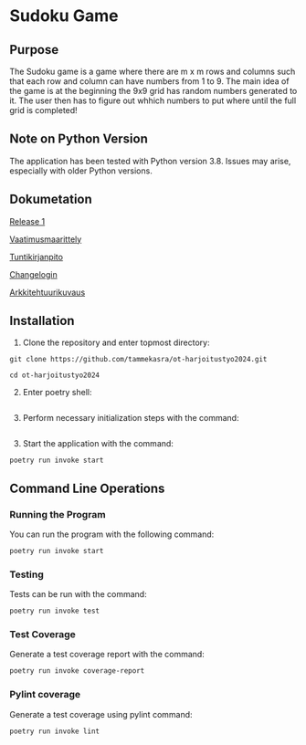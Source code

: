 # Sudoku Game

## Purpose
The Sudoku game is a game where there are m x m rows and columns such that each row and column can have numbers from 1 to 9. The main idea of the game is at the beginning the 9x9 grid has random numbers generated to it.
The user then has to figure out whhich numbers to put where until the full grid is completed!


## Note on Python Version

The application has been tested with Python version 3.8. Issues may arise, especially with older Python versions.


## Dokumetation
[Release 1](https://github.com/tammekasra/ot-harjoitustyo2024/releases/tag/viikko5)

[Vaatimusmaarittely](https://github.com/tammekasra/ot-harjoitustyo2024/blob/main/Dokumentaatio/vaatimusmaarittely.md)


[Tuntikirjanpito](https://github.com/tammekasra/ot-harjoitustyo2024/blob/main/Dokumentaatio/tuntikirjanpito.md)


[Changelogin](https://github.com/tammekasra/ot-harjoitustyo2024/blob/main/Dokumentaatio/changelog.md)

[Arkkitehtuurikuvaus](https://github.com/tammekasra/ot-harjoitustyo2024/blob/main/Dokumentaatio/arkkitehtuuri.md)



## Installation

1. Clone the repository and enter topmost directory:

``` 
git clone https://github.com/tammekasra/ot-harjoitustyo2024.git
```

```
cd ot-harjoitustyo2024
```

2. Enter poetry shell:

```poetry shell

```

3. Perform necessary initialization steps with the command:

```poetry install --no-root

```

3. Start the application with the command:

```
poetry run invoke start
```

## Command Line Operations

### Running the Program

You can run the program with the following command:

```bash
poetry run invoke start
```

### Testing

Tests can be run with the command:

```bash
poetry run invoke test
```

### Test Coverage

Generate a test coverage report with the command:

```bash
poetry run invoke coverage-report
```

### Pylint coverage

Generate a test coverage using pylint command:

```bash
poetry run invoke lint
```

